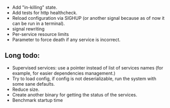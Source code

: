 * Add "in-killing" state.
* Add tests for http healthcheck.
* Reload configuration via SIGHUP (or another signal because as of now it can be run in a terminal).
* signal rewriting
* Per-service resource limits
* Parameter to force death if any service is incorrect.

## Long todo:
* Supervised services: use a pointer instead of list of services names (for example, for easier dependencies management.)
* Try to load config, if config is not deserializable, run the system with some sane defaults.
* Reduce size.
* Create another binary for getting the status of the services.
* Benchmark startup time
